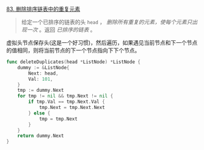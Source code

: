 [83. 删除排序链表中的重复元素](https://leetcode.cn/problems/remove-duplicates-from-sorted-list/)

> 给定一个已排序的链表的头 `head` ， *删除所有重复的元素，使每个元素只出现一次* 。返回 *已排序的链表* 。

虚拟头节点保存头(这是一个好习惯)，然后遍历，如果遇见当前节点和下一个节点的值相同，则将当前节点的下一个节点指向下下个节点。

```go
func deleteDuplicates(head *ListNode) *ListNode {
    dummy := &ListNode{
        Next: head,
        Val: 101,
    }
    tmp := dummy.Next
    for tmp != nil && tmp.Next != nil {
        if tmp.Val == tmp.Next.Val {
            tmp.Next = tmp.Next.Next
        } else {
            tmp = tmp.Next
        }
    }
    return dummy.Next
}
```

